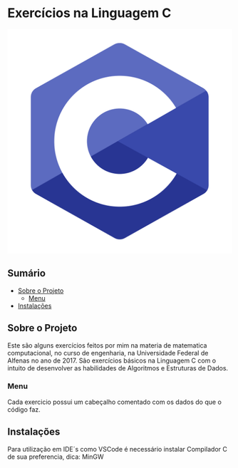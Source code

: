 # Exercícios na Linguagem C

![Imagem Linguagem C](c.png)

## Sumário

- [Sobre o Projeto](#sobre-o-projeto)
  - [Menu](#Menu)
- [Instalações](#instalacao)

## Sobre o Projeto

Este são alguns exercícios feitos por mim na materia de matematica computacional, no curso de engenharia, na Universidade Federal de Alfenas no ano de 2017.
São exercícios básicos na Linguagem C com o intuito de desenvolver as habilidades de Algoritmos e Estruturas de Dados.

### Menu

Cada exercicio possui um cabeçalho comentado com os dados do que o código faz.

## Instalações

Para utilização em IDE´s como VSCode é necessário instalar Compilador C de sua preferencia, dica: MinGW






